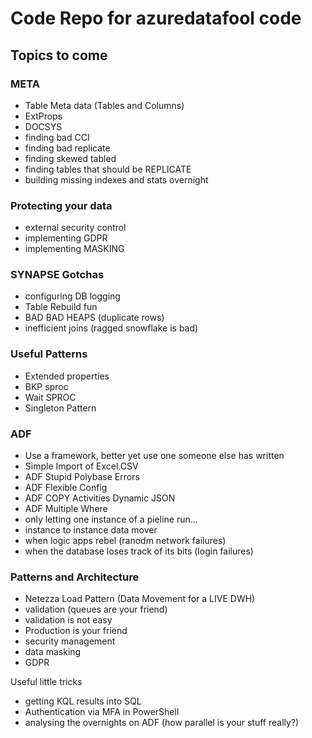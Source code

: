 # Code Repo for azuredatafool code

## Topics to come

### META

* Table Meta data (Tables and Columns)
* ExtProps
* DOCSYS
* finding bad CCI
* finding bad replicate
* finding skewed tabled
* finding tables that should be REPLICATE
* building missing indexes and stats overnight

### Protecting your data

* external security control
* implementing GDPR
* implementing MASKING

### SYNAPSE Gotchas

* configuring DB logging
* Table Rebuild fun
* BAD BAD HEAPS (duplicate rows)
* inefficient joins (ragged snowflake is bad)

### Useful Patterns

* Extended properties
* BKP sproc
* Wait SPROC
* Singleton Pattern

### ADF

* Use a framework, better yet use one someone else has written
* Simple Import of Excel.CSV
* ADF Stupid Polybase Errors
* ADF Flexible Config
* ADF COPY Activities Dynamic JSON
* ADF Multiple Where
* only letting one instance of a pieline run...
* instance to instance data mover
* when logic apps rebel (ranodm network failures)
* when the database loses track of its bits (login failures)


### Patterns and Architecture

* Netezza Load Pattern (Data Movement for a LIVE DWH)
* validation (queues are your friend)
* validation is not easy
* Production is your friend
* security management
* data masking
* GDPR

Useful little tricks

* getting KQL results into SQL
* Authentication via MFA in PowerShell
* analysing the overnights on ADF (how parallel is your stuff really?)
